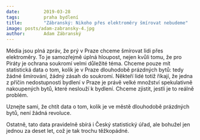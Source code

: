 ```yaml
---
date:         2019-03-28
tags:         praha bydlení
title:        "Zábranský: Nikoho přes elektroměry šmírovat nebudeme"
image: posts/adam-zabransky-4.jpg
author:       Adam Zábranský
---
```


Média jsou plná zpráv, že prý v Praze chceme šmírovat lidi přes elektroměry. To je samozřejmě úplná hloupost, nejen kvůli tomu, že pro Piráty je ochrana soukromí velmi důležité téma. Chceme pouze mít statistická data o tom, kolik je v Praze dlouhodobě prázdných bytů: tedy žádné šmírování, žádný zásah do soukromí. Někteří lidé totiž říkají, že jedna z příčin nedostupnosti bydlení v Praze je právě velké množství spekulativně nakoupených bytů, které neslouží k bydlení. Chceme zjistit, jestli je to reálně problém.

Uznejte sami, že chtít data o tom, kolik je ve městě dlouhodobě prázdných bytů, není žádná revoluce. 

Ostatně, tato data pravidelně sbírá i Český statistický úřad, ale bohužel jen jednou za deset let, což je tak trochu těžkopádné.
